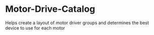 # Motor-Drive-Catalog
Helps create a layout of motor driver groups and determines the best device to use for each motor

